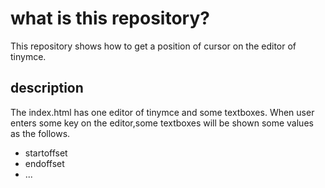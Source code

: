 # what is this repository?
This repository shows how to get a position of cursor on the editor of tinymce.

## description 
The index.html has one editor of tinymce and some textboxes.
When user enters some key on the editor,some textboxes will be shown some values as the follows.
- startoffset
- endoffset
- ...

